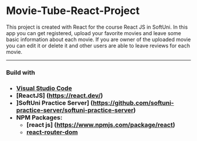 <h1> Movie-Tube-React-Project </h1>

<p> This project is created with React for the course React JS in SoftUni.
In this app you can get registered, upload your favorite movies and leave some basic information about each movie. If you are owner of the uploaded movie you can edit it or delete it and other users are able to leave reviews for each movie. </p>

-------------------------------------------------------------------------------------------------------------------------------------------------------------------------

<h3> Build with <h3>
  
  - [Visual Studio Code](https://code.visualstudio.com/ "Visual Studio Code")
  - [ReactJS] (https://react.dev/)
  - ]SoftUni Practice Server] (https://github.com/softuni-practice-server/softuni-practice-server)
  - NPM Packages:
    - [react js] (https://www.npmjs.com/package/react)
    - [react-router-dom](https://reactrouter.com/en/main/start/tutorial)
